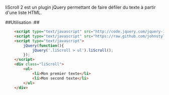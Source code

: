liScroll 2 est un plugin jQuery permettant de faire défiler du texte à partir d'une liste HTML.

##Utilisation :##
```html
	<script type="text/javascript" src="http://code.jquery.com/jquery-1.7.2.min.js"></script>
	<script type="text/javascript" src="https://raw.github.com/johnstyle/jQuery-liScroll2/master/jquery.liScroll2.js"></script>
	<script type="text/javascript">
		jQuery(function(){
			jQuery('.liScroll > ul').liScroll();
		});
	</script>
	<div class="liScroll">
		<ul>
			<li>Mon premier texte</li>
			<li>Mon second texte</li>
		</ul>
	</div>
```




